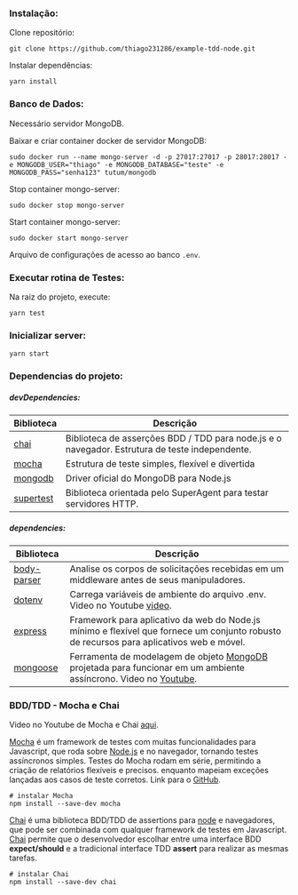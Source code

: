 ### Instalação:

Clone repositório:

```shell
git clone https://github.com/thiago231286/example-tdd-node.git
```

Instalar dependências:

```shell
yarn install
```



### Banco de Dados:

Necessário servidor MongoDB.

Baixar e criar container docker de servidor MongoDB:

```shell
sudo docker run --name mongo-server -d -p 27017:27017 -p 28017:28017 -e MONGODB_USER="thiago" -e MONGODB_DATABASE="teste" -e MONGODB_PASS="senha123" tutum/mongodb
```

Stop container mongo-server:

```
sudo docker stop mongo-server
```

Start container mongo-server:

```
sudo docker start mongo-server
```

Arquivo de configurações de acesso ao banco  `.env`.



### Executar rotina de Testes:

Na raiz do projeto, execute:

```shell
yarn test
```



### Inicializar server:

```
yarn start
```



### Dependencias do projeto:

##### devDependencies:

| Biblioteca                                            | Descrição                                                    |
| ----------------------------------------------------- | ------------------------------------------------------------ |
| [chai](https://yarnpkg.com/en/package/chai)           | Biblioteca de asserções BDD / TDD para node.js e o navegador. Estrutura de teste independente. |
| [mocha](https://yarnpkg.com/en/package/mocha)         | Estrutura de teste simples, flexível e divertida             |
| [mongodb](https://yarnpkg.com/en/package/mongodb)     | Driver oficial do MongoDB para Node.js                       |
| [supertest](https://yarnpkg.com/en/package/supertest) | Biblioteca orientada pelo SuperAgent para testar servidores HTTP. |

##### dependencies:

| Biblioteca                                                | Descrição                                                    |
| --------------------------------------------------------- | ------------------------------------------------------------ |
| [body-parser](https://yarnpkg.com/en/package/body-parser) | Analise os corpos de solicitações recebidas em um middleware antes de seus manipuladores. |
| [dotenv](https://yarnpkg.com/en/package/dotenv)           | Carrega variáveis de ambiente do arquivo .env. Video no Youtube [video](https://www.youtube.com/watch?v=KOYQDxaL9ag). |
| [express](https://yarnpkg.com/en/package/express)         | Framework para aplicativo da web do Node.js mínimo e flexível que fornece um conjunto robusto de recursos para aplicativos web e móvel. |
| [mongoose](https://yarnpkg.com/en/package/mongoose)       | Ferramenta de modelagem de objeto [MongoDB](https://www.mongodb.org/) projetada para funcionar em um ambiente assíncrono. Video no [Youtube](https://www.youtube.com/watch?v=GAZdUyIV3ms). |



### BDD/TDD - Mocha e Chai

Video no Youtube de Mocha e Chai [aqui](https://www.youtube.com/watch?v=OECVoXPT9wM).

[Mocha](http://mochajs.org/) é um framework de testes com muitas funcionalidades para Javascript, que roda sobre [Node.js](http://nodejs.org/) e no navegador, tornando testes assíncronos simples. Testes do Mocha rodam em série, permitindo a criação de relatórios flexíveis e precisos. enquanto mapeiam exceções lançadas aos casos de teste corretos. Link para o [GitHub](https://github.com/mochajs/mocha).

```shell
# instalar Mocha
npm install --save-dev mocha
```



[Chai](http://chaijs.com/) é uma biblioteca BDD/TDD de assertions para [node](http://nodejs.org/) e navegadores, que pode ser combinada com qualquer framework de testes em Javascript. [Chai](http://chaijs.com/) permite que o desenvolvedor escolhar entre uma interface BDD **expect/should** e a tradicional interface TDD **assert** para realizar as mesmas tarefas.

```shell
# instalar Chai
npm install --save-dev chai
```